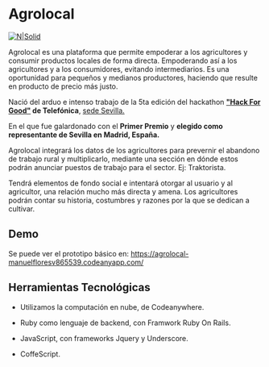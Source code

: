 # Agrolocal

[![N|Solid](https://agrolocal-manuelfloresv865539.codeanyapp.com/assets/es.png)](https://agrolocal-manuelfloresv865539.codeanyapp.com/)

Agrolocal es una plataforma que permite empoderar a los agricultores y consumir productos locales de forma directa. Empoderando así a los agricultores y a los consumidores, evitando intermediarios. 
Es una oportunidad para pequeños y medianos productores, haciendo que resulte en producto de precio más justo.

Nació del arduo e intenso trabajo de la 5ta edición del hackathon **["Hack For Good"](https://hackforgood.net/) de Telefónica**, [sede Sevilla.](http://institucional.us.es/catedratel/?p=3027)

En el que fue galardonado con el **Primer Premio** y **elegido como representante de Sevilla en Madrid, España.**

Agrolocal integrará los datos de los agricultores para prevernir el abandono de trabajo rural y multiplicarlo, mediante una sección en dónde estos podrán anunciar puestos de trabajo para el sector. Ej: Traktorista.

Tendrá elementos de fondo social e intentará otorgar al usuario y al agricultor, una relación mucho más directa y amena. Los agricultores podrán contar su historia, costumbres y razones por la que se dedican a cultivar.

## Demo
Se puede ver el prototipo básico en: https://agrolocal-manuelfloresv865539.codeanyapp.com/


## Herramientas Tecnológicas 

  - Utilizamos la computación en nube, de Codeanywhere. 

  - Ruby como lenguaje de backend, con Framwork Ruby On Rails.

  - JavaScript, con frameworks Jquery y Underscore.
  
  - CoffeScript.

